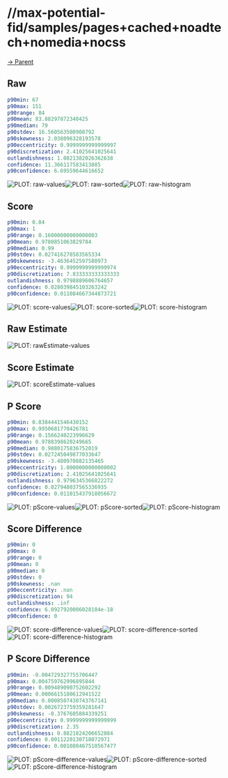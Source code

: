 
# //max-potential-fid/samples/pages+cached+noadtech+nomedia+nocss

[→ Parent](../..)


## Raw


```yaml
p90min: 67
p90max: 151
p90range: 84
p90mean: 83.88297872340425
p90median: 79
p90stdev: 16.560563500908792
p90skewness: 2.038096328193578
p90eccentricity: 0.9999999999999997
p90discretization: 2.41025641025641
outlandishness: 1.0821382026362638
confidence: 11.366117583413885
p90confidence: 6.69559644616652

```

![PLOT: raw-values](./raw/values.svg)![PLOT: raw-sorted](./raw/sorted.svg)![PLOT: raw-histogram](./raw/histogram.svg)
## Score


```yaml
p90min: 0.84
p90max: 1
p90range: 0.16000000000000003
p90mean: 0.9780851063829784
p90median: 0.99
p90stdev: 0.027416278583565334
p90skewness: -3.4636452597580973
p90eccentricity: 0.9999999999999974
p90discretization: 7.833333333333333
outlandishness: 0.9798889606764657
confidence: 0.028039845103263242
p90confidence: 0.011084667344873721

```

![PLOT: score-values](./score/values.svg)![PLOT: score-sorted](./score/sorted.svg)![PLOT: score-histogram](./score/histogram.svg)
## Raw Estimate

![PLOT: rawEstimate-values](./rawEstimate/values.svg)
## Score Estimate

![PLOT: scoreEstimate-values](./scoreEstimate/values.svg)
## P Score


```yaml
p90min: 0.8384441546430152
p90max: 0.9950681770426781
p90range: 0.1566240223996629
p90mean: 0.9788398620249665
p90median: 0.9880175836752019
p90stdev: 0.027245049877033647
p90skewness: -3.480970882135465
p90eccentricity: 1.0000000000000002
p90discretization: 2.41025641025641
outlandishness: 0.9796345366822272
confidence: 0.027948037565336935
p90confidence: 0.011015437918056672

```

![PLOT: pScore-values](./pScore/values.svg)![PLOT: pScore-sorted](./pScore/sorted.svg)![PLOT: pScore-histogram](./pScore/histogram.svg)
## Score Difference


```yaml
p90min: 0
p90max: 0
p90range: 0
p90mean: 0
p90median: 0
p90stdev: 0
p90skewness: .nan
p90eccentricity: .nan
p90discretization: 94
outlandishness: .inf
confidence: 6.0927920006028104e-18
p90confidence: 0

```

![PLOT: score-difference-values](./score-difference/values.svg)![PLOT: score-difference-sorted](./score-difference/sorted.svg)![PLOT: score-difference-histogram](./score-difference/histogram.svg)
## P Score Difference


```yaml
p90min: -0.004729327755706447
p90max: 0.004759762996895844
p90range: 0.009489090752602292
p90mean: 0.0006615180612941522
p90median: 0.0008507430743767141
p90stdev: 0.0026723759359281647
p90skewness: -0.3767605884339251
p90eccentricity: 0.9999999999999999
p90discretization: 2.35
outlandishness: 0.8821824206652884
confidence: 0.0011220130718072971
p90confidence: 0.001080467510567477

```

![PLOT: pScore-difference-values](./pScore-difference/values.svg)![PLOT: pScore-difference-sorted](./pScore-difference/sorted.svg)![PLOT: pScore-difference-histogram](./pScore-difference/histogram.svg)
